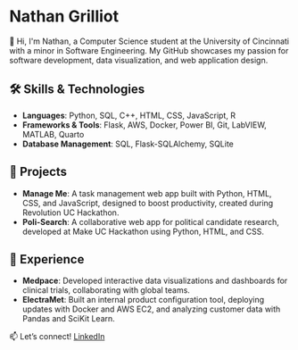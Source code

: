 # Nathan Grilliot

👋 Hi, I'm Nathan, a Computer Science student at the University of Cincinnati with a minor in Software Engineering. My GitHub showcases my passion for software development, data visualization, and web application design.

## 🛠 Skills & Technologies
- **Languages**: Python, SQL, C++, HTML, CSS, JavaScript, R
- **Frameworks & Tools**: Flask, AWS, Docker, Power BI, Git, LabVIEW, MATLAB, Quarto
- **Database Management**: SQL, Flask-SQLAlchemy, SQLite

## 📂 Projects
- **Manage Me**: A task management web app built with Python, HTML, CSS, and JavaScript, designed to boost productivity, created during Revolution UC Hackathon.
- **Poli-Search**: A collaborative web app for political candidate research, developed at Make UC Hackathon using Python, HTML, and CSS.

## 💼 Experience
- **Medpace**: Developed interactive data visualizations and dashboards for clinical trials, collaborating with global teams.
- **ElectraMet**: Built an internal product configuration tool, deploying updates with Docker and AWS EC2, and analyzing customer data with Pandas and SciKit Learn.

📫 Let’s connect! [LinkedIn](www.linkedin.com/in/nathan-grilliot)
